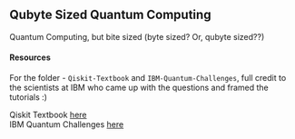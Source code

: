 ## Qubyte Sized Quantum Computing

Quantum Computing, but bite sized (byte sized? Or, qubyte sized??)  


#### Resources

For the folder - `Qiskit-Textbook` and `IBM-Quantum-Challenges`, full credit to the scientists at IBM who came up
with the questions and framed the tutorials :)  

Qiskit Textbook [here](https://qiskit.org/textbook/preface.html)  
IBM Quantum Challenges [here](https://challenges.quantum-computing.ibm.com/)

